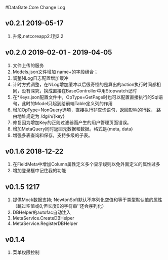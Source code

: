 ﻿#DataGate.Core Change Log

## v0.2.1 2019-05-17
1. 升级.netcoreapp2.1到2.2

## v0.2.0 2019-02-01 - 2019-04-05

1. 文件上传的服务
2. Models.json文件增加 name+的字段组合；
3. 调整NLog日志配置增加缓冲
4. 计时方式调整，在NLog增加缓冲以后很奇怪的是算出的action执行时间都相同，没有深究，换成直接在BaseController中用Stopwatch记时
5. 在*Keys.json配置文件中，OpType=GetPage时也可以配置直接执行的Sql语句，此时的Model只起到给前端Table定义列的作用
6. 增加OpType=NonQuery选项，直接执行非查询语句，返回影响的行数， 路由地址规定为 /dg/n/{key}
7. 修复因为增加Key的正则过滤器而产生的用户管理页面错误。
8. 增加MetaQuery同时返回元数据和数据。格式是{meta, data}
9. 增强多表查询和保存，支持多级的子表。

## v0.1.6 2018-12-22

1. 在FieldMeta中增加Column属性定义多个显示规则以免外面定义的属性过多
2. 增加登录框中记住我的功能

## v0.1.5 1217

1. 提供Mock数据支持; NewtonSoft默认不序列化空值和等于类型默认值的属性（跳过空值或0,但长度0的字符串''还会序列化）
2. DBHelper的autofac自动注入
3. MetaService.CreateDBHelper
4. MetaService.RegisterDBHelper
      
## v0.1.4 

1. 菜单权限控制